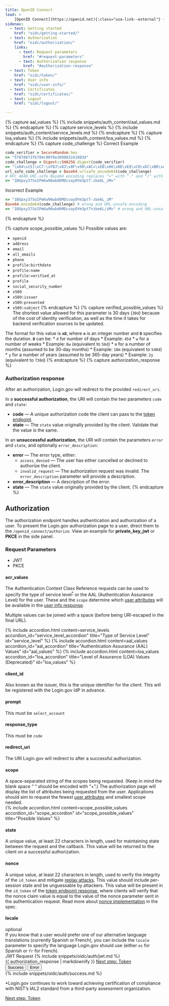 ```yaml
---
title: OpenID Connect
lead: >
    [OpenID Connect](https://openid.net){:class="usa-link--external"} (OIDC) is a simple identity layer built on top of the OAuth 2.0 protocol. Login.gov supports [version 1.0](https://openid.net/specs/openid-connect-core-1_0.html){:class="usa-link--external"} of the specification and conforms to the [iGov Profile](https://openid.net/wg/igov){:class="usa-link--external"}.
sidenav:
  - text: Getting started
    href: "oidc/getting-started/"
  - text: Authorization
    href: "oidc/authorization/"
    links:
      - text: Request parameters
        href: "#request-parameters"
      - text: Authorization response
        href: "#authorization-response"
  - text: Token
    href: "oidc/token/"
  - text: User info
    href: "oidc/user-info/"
  - text: Certificates
    href: "oidc/certificates/"
  - text: Logout
    href: "oidc/logout/"

---
```

{% capture aal_values %}
 {% include snippets/auth_content/aal_values.md %}
{% endcapture %}
{% capture service_levels %}
 {% include snippets/auth_content/service_levels.md %}
{% endcapture %}
{% capture loa_values %}
 {% include snippets/auth_content/loa_values.md %}
{% endcapture %}
{% capture code_challenge %}
Correct Example

```ruby
code_verifier = SecureRandom.hex
=> "5787d673fb784c90f0e309883241803d"
code_challenge = Digest::SHA256.digest(code_verifier)
=> "\xD4\x15)\xC7-\xFBJ\x82\x0F\x98\xAC=\xEB\x06\xDD\xE8\xC0\xDC\xBD\xAC\x8Ebm\xE9\xB5?\xB3m\xEE\x8B\xFF3" # binary digest
url_safe_code_challenge = Base64.urlsafe_encode64(code_challenge)
# RFC 4648 URL-safe Base64 encoding replaces "+" with "-" and "/" with "_"
=> "1BUpxy37SoIPmKw96wbd6MDcvayOYm3ptT-zbe6L_zM="
```

Incorrect Example

```ruby
=> "1BUpxy37SoIPmKw96wbd6MDcvayOYm3ptT-zbe6L_zM"
Base64.encode64(code_challenge) # wrong and URL-unsafe encoding
=> "1BUpxy37SoIPmKw96wbd6MDcvayOYm3ptT+zbe6L/zM=" # wrong and URL-unsafe encoding
```
{% endcapture %}

{% capture scope_possible_values %}
Possible values are:
   - `openid`
   - `address`
   - `email`
   - `all_emails`
   - `phone`
   - `profile:birthdate`
   - `profile:name`
   - `profile:verified_at`
   - `profile`
   - `social_security_number`
   - `x509`
   - `x509:issuer`
   - `x509:presented`
   - `x509:subject`
{% endcapture %}
{% capture verified_possible_values %}
  The shortest value allowed for this parameter is 30 days (`30d`) because of the cost of identity verification, as well as the time it takes for backend verification sources to be updated.

  The format for this value is **`nD`**, where **`n`** is an integer number and **`D`** specifies the duration. **`D`** can be:
    * `d` for number of days
      * Example: `45d`
    * `w` for a number of weeks
      * Example: `8w` (equivalent to `56d`)
    * `m` for a number of months (assumed to be 30-day months)
      * Example: `18m` (equivalent to `540d`)
    * `y` for a number of years (assumed to be 365-day years)
      * Example: `2y` (equivalent to `730d`)
{% endcapture %}
{% capture authorization_response %}
### Authorization response

After an authorization, Login.gov will redirect to the provided `redirect_uri`.

In a **successful authorization**, the URI will contain the two parameters `code` and `state`:

- **code** — A unique authorization code the client can pass to the [token endpoint](/oidc/token/).
- **state** — The `state` value originally provided by the client. Validate that the value is the same.


In an **unsuccessful authorization**, the URI will contain the parameters `error` and `state`, and optionally `error_description`:

- **error** — The error type, either:
  - `access_denied` — The user has either cancelled or declined to authorize the client.
  - `invalid_request` — The authorization request was invalid. The `error_description` parameter will provide a description.
- **error_description** — A description of the error.
- **state** — The `state` value originally provided by the client.
{% endcapture %}

<div class="grid-row grid-gap">
  <div class="desktop:grid-col-9 mobile:grid-col-full">
    <h2 class="margin-top-neg-1">Authorization</h2>
      <p>The authorization endpoint handles authentication and authorization of a user.
      To present the Login.gov authorization page to a user, direct them to the
      <code class="language-plaintext highlighter-rouge">/openid_connect/authorize</code>. View an example for <strong>private_key_jwt</strong> or <strong>PKCE</strong> in the side panel.</p>
  <h3 class="margin-top-4" id="request-parameters">Request Parameters</h3>
  <ul class="doc-sub-nav">
    <li id="jwt-nav" class="doc-sub-nav-item code-button__selected margin-left-neg-3">JWT</li>
    <li id="pkce-nav" class="doc-sub-nav-item margin-left-3">PKCE</li>
  </ul>
  <div class="grid-row dev-doc-row">
    <div class="grid-col-5">
      <h4 id="acr_values" class="parameters">acr_values</h4>
    </div>
    <div class="grid-col-7">
        The Authentication Context Class Reference requests can be used to specify the type of service level<sup role="doc-noteref"><a href="#fn:1" class="footnote" rel="footnote">&#42;</a></sup> or the AAL (Authentication Assurance Level) for the user. These and the <code class="language-plaintext highlighter-rouge">scope</code> determine which <a class="usa-link" href="{{ '/attributes/' | prepend: site.baseurl }}">user attributes</a> will be available in the <a class="usa-link" href="{{ '/oidc/user-info/#user-info-response' | prepend: site.baseurl }}">user info response</a>.
      <p>
        Multiple values can be joined with a space (before being URI-escaped in the final URL).
      </p>
    </div>
  </div>
  <div class="grid-row dev-doc-row">
      <div class="usa-accordion">
        {% include accordion.html content=service_levels accordion_id="service_level_accordion"  title="Type of Service Level" id="service_level" %}
        {% include accordion.html content=aal_values accordion_id="aal_accordion" title="Authentication Assurance (AAL) Values" id="aal_values" %}
        {% include accordion.html content=loa_values accordion_id="loa_accordion" title="Level of Assurance (LOA) Values (Deprecated)" id="loa_values" %}
      </div>
    </div>
    <div class="grid-row dev-doc-row">
      <div class="grid-col-5">
        <h4 class="parameters">client_id</h4>
      </div>
      <div class="grid-col-7">
        Also known as the issuer, this is the unique identifier for the client. This will be registered with the Login.gov IdP in advance.
      </div>
    </div>
    <div class="dev-doc-row pkce-only" hidden>
      <div class="grid-row">
        <div class="grid-col-5">
          <h4 class="parameters clearfix">code_challenge</h4><span class="float-left text-italic">required for PKCE</span>
        </div>
        <div class="grid-col-7 padding-bottom-2">
            The <a class="usa-link usa-link--external" href="https://datatracker.ietf.org/doc/html/rfc4648">RFC 4648</a> URL-safe Base64 encoding of the SHA256 binary digest of a random value generated by the client. The original random value is referred to as the <code class="language-plaintext highlighter-rouge">code_verifier</code> and is later used with the token endpoint. Generating these values in Ruby might look like this, for example:
        </div>
      </div>
      <div class="grid-row">
        <div class="usa-accordion padding-top-2">
            {% include accordion.html content=code_challenge accordion_id="code_challenge_accordion" title="Code Challenge Example" id="code_challenge" %}
        </div>
      </div>
    </div>
    <div class="dev-doc-row pkce-only" hidden>
      <div class="grid-row">
        <div class="grid-col-5">
          <h4 class="parameters clearfix">code_challenge_method</h4><span class="float-left text-italic">required for PKCE</span>
        </div>
        <div class="grid-col-7">
            This must be <code class="language-plaintext highlighter-rouge">S256</code>, the only PKCE code challenge method supported.
        </div>
      </div>
    </div>
     <div class="grid-row dev-doc-row">
      <div class="grid-col-5">
        <h4 id="prompt" class="parameters clearfix">prompt</h4>
      </div>
      <div class="grid-col-7">
          This must be <code class="language-plaintext highlighter-rouge">select_account</code>
      </div>
    </div>
    <div class="grid-row dev-doc-row">
      <div class="grid-col-5">
        <h4 class="parameters clearfix">response_type</h4>
      </div>
      <div class="grid-col-7">
          This must be <code class="language-plaintext highlighter-rouge">code</code>
      </div>
    </div>
    <div class="grid-row dev-doc-row">
      <div class="grid-col-5">
        <h4 class="parameters clearfix">redirect_uri</h4>
      </div>
      <div class="grid-col-7">
        The URI Login.gov will redirect to after a successful authorization.
      </div>
    </div>
    <div class="dev-doc-row">
      <div class="grid-row">
        <div class="grid-col-5">
          <h4 class="parameters clearfix">scope</h4>
        </div>
        <div class="grid-col-7">
            A space-separated string of the scopes being requested. (Keep in mind the blank space “ “ should be encoded with “+”.) The authorization page will display the list of attributes being requested from the user. Applications should aim to request the fewest <a class="usa-link" href="{{ '/attributes/' | prepend: site.baseurl }}">user attributes</a> and smallest scope needed.
        </div>
      </div>
      <div class="grid-row">
        <div class="usa-accordion padding-top-2">
          {% include accordion.html content=scope_possible_values accordion_id="scope_accordion" id="scope_possible_values" title="Possible Values" %}
        </div>
      </div>
    </div>
    <div class="dev-doc-row">
      <div class="grid-row">
        <div class="grid-col-5">
          <h4 class="parameters clearfix">state</h4>
        </div>
        <div class="grid-col-7">
            A unique value, at least 22 characters in length, used for maintaining state between the request and the callback. This value will be returned to the client on a successful authorization.
        </div>
      </div>
    </div>
    <div class="dev-doc-row">
      <div class="grid-row">
        <div class="grid-col-5">
          <h4 class="parameters clearfix">nonce</h4>
        </div>
        <div class="grid-col-7">
          A unique value, at least 22 characters in length, used to verify the integrity
          of the <code class="language-plaintext highlighter-rouge">id_token</code> and mitigate
          <a class="usa-link usa-link usa-link--external" href="https://en.wikipedia.org/wiki/Replay_attack">replay attacks</a>.
          This value should include per-session state and be unguessable by attackers. This value will be present in the
          <code class="language-plaintext highlighter-rouge">id_token</code> of the <a class="usa-link" href="{{ '/oidc/token/#token-response' | prepend: site.baseurl }}">token endpoint response</a>,
          where clients will verify that the nonce claim value is equal to the value of the nonce parameter sent in the authentication request.
          Read more about <a class="usa-link usa-link--external" href="https://openid.net/specs/openid-connect-core-1_0.html#NonceNotes">nonce implementation</a> in the spec.
        </div>
      </div>
    </div>
    <div class="dev-doc-row">
      <div class="grid-row">
        <div class="grid-col-5">
          <h4 class="parameters clearfix">locale</h4><span class="float-left text-italic">optional</span>
        </div>
        <div class="grid-col-7">
          If you know that a user would prefer one of our alternative language translations (currently Spanish or French), you can include the <code class="language-plaintext highlighter-rouge">locale</code> parameter to specify the language Login.gov should use (either <code class="language-plaintext highlighter-rouge">es</code> for Spanish or <code class="language-plaintext highlighter-rouge">fr</code> for French).
        </div>
      </div>
    </div>
  </div>
  <div class="usa-layout-docs__main code-snippet-column desktop:grid-col-3">
      <section id="pkce" class="code-snippet-section" hidden>
        <span class="code-button code-button__selected margin-left-2">PKCE Request</span>
          {% include snippets/oidc/auth/pkce.md %}
      </section>
      <section id="jwt" class="code-snippet-section">
        <span class="code-button code-button__selected margin-left-2">JWT Request</span>
          {% include snippets/oidc/auth/jwt.md %}
      </section>
  </div>
</div>
<div class="grid-row grid-gap">
  <div class="desktop:grid-col-9 mobile:grid-col-full">
    {{ authorization_response | markdownify }}
    <a href="{{ '/oidc/token/' | prepend: site.baseurl }}" class="usa-link margin-top-4 mobile:display-none desktop:display-block">Next step: Token</a>
  </div>
  <div class="usa-layout-docs__main code-snippet-column desktop:grid-col-3">
    <div class="margin-top-2 position-relative z-index-1">
      <button id="oidc_auth_tab1_button" data-selector="oidc_auth" class="code-button code-button__selected margin-left-2">Success</button>
      <button id="oidc_auth_tab2_button" data-selector="oidc_auth" class="code-button margin-left-2">Error</button>
      <section id="oidc_auth_tab1">
        {% include snippets/oidc/auth/success.md %}
      </section>
      <section id="oidc_auth_tab2" hidden>
        {% include snippets/oidc/auth/failure.md %}
      </section>
    </div>
  </div>
  <div class="desktop:grid-col-9 mobile:grid-col-full">
    <p id="fn:1" role="note">&#42;Login.gov continues to work toward achieving certification of compliance with NIST’s IAL2 standard from a third-party assessment organization.</p>
  </div>
  <a href="{{ '/oidc/token/' | prepend: site.baseurl }}" class="usa-link mobile:display-block desktop:display-none margin-top-2">Next step: Token</a>
</div>
